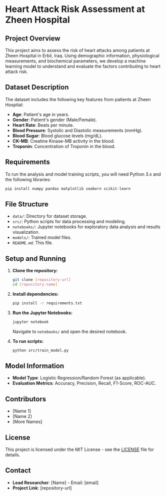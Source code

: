 
# Heart Attack Risk Assessment at Zheen Hospital

## Project Overview
This project aims to assess the risk of heart attacks among patients at Zheen Hospital in Erbil, Iraq. Using demographic information, physiological measurements, and biochemical parameters, we develop a machine learning model to understand and evaluate the factors contributing to heart attack risk.

## Dataset Description
The dataset includes the following key features from patients at Zheen Hospital:
- **Age**: Patient's age in years.
- **Gender**: Patient's gender (Male/Female).
- **Heart Rate**: Beats per minute.
- **Blood Pressure**: Systolic and Diastolic measurements (mmHg).
- **Blood Sugar**: Blood glucose levels (mg/dL).
- **CK-MB**: Creatine Kinase-MB activity in the blood.
- **Troponin**: Concentration of Troponin in the blood.

## Requirements
To run the analysis and model training scripts, you will need Python 3.x and the following libraries:
```bash
pip install numpy pandas matplotlib seaborn scikit-learn
```

## File Structure
- `data/`: Directory for dataset storage.
- `src/`: Python scripts for data processing and modeling.
- `notebooks/`: Jupyter notebooks for exploratory data analysis and results visualization.
- `models/`: Trained model files.
- `README.md`: This file.

## Setup and Running
1. **Clone the repository:**
   ```bash
   git clone [repository-url]
   cd [repository-name]
   ```
2. **Install dependencies:**
   ```bash
   pip install -r requirements.txt
   ```
3. **Run the Jupyter Notebooks:**
   ```bash
   jupyter notebook
   ```
   Navigate to `notebooks/` and open the desired notebook.

4. **To run scripts:**
   ```bash
   python src/train_model.py
   ```

## Model Information
- **Model Type**: Logistic Regression/Random Forest (as applicable).
- **Evaluation Metrics**: Accuracy, Precision, Recall, F1-Score, ROC-AUC.

## Contributors
- [Name 1]
- [Name 2]
- [More Names]

## License
This project is licensed under the MIT License - see the [LICENSE](LICENSE) file for details.

## Contact
- **Lead Researcher**: [Name] - Email: [email]
- **Project Link**: [repository-url]
